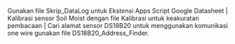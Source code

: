 Gunakan file Skrip_DataLog untuk Ekstensi Apps Script Google Datasheet |
Kalibrasi sensor Soil Moist dengan file Kalibrasi untuk keakuratan pembacaan |
Cari alamat sensor DS18B20 untuk menggunakan komunikasi one wire gunakan file DS18B20_Address_Finder.
